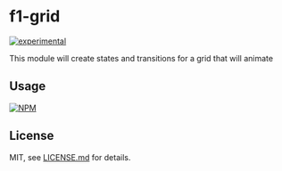 # f1-grid

[![experimental](http://badges.github.io/stability-badges/dist/experimental.svg)](http://github.com/badges/stability-badges)

This module will create states and transitions for a grid that will animate

## Usage

[![NPM](https://nodei.co/npm/f1-grid.png)](https://www.npmjs.com/package/f1-grid)

## License

MIT, see [LICENSE.md](http://github.com/mikkoh/f1-grid/blob/master/LICENSE.md) for details.
